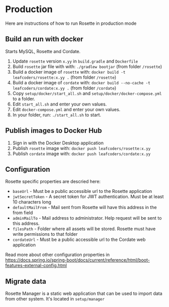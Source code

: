 # Production

Here are instructions of how to run Rosette in production mode


## Build an run with docker

Starts MySQL, Rosette and Cordate.

1. Update `rosette` version `x.yy` in `build.gradle` and `Dockerfile`
2. Build `rosette` jar file with with: `./gradlew bootjar` (from folder `/rosette`)
3. Build a docker image of `rosette` with: `docker build -t leafcoders/rosette:x.yy .` (from folder `/rosette`)
4. Build a docker image of `cordate` with: `docker build --no-cache -t leafcoders/cordate:x.yy .` (from folder `/cordate`)
5. Copy `setup/docker/start_all.sh` and `setup/docker/docker-compose.yml` to a folder.
6. Edit `start_all.sh` and enter your own values.
7. Edit `docker-compose.yml` and enter your own values.
8. In your folder, run: `./start_all.sh` to start.


## Publish images to Docker Hub

1. Sign in with the Docker Desktop application
1. Publish `rosette` image with: `docker push leafcoders/rosette:x.yy`
2. Publish `cordate` image with: `docker push leafcoders/cordate:x.yy`


## Configuration

Rosette specific properties are descried here:

- `baseUrl` - Must be a public accessible url to the Rosette application
- `jwtSecretToken` - A secret token for JWT authentication. Must be at least 10 characters long
- `defaultMailFrom` - Mail sent from Rosette will have this address in the from field 
- `adminMailTo` - Mail address to administrator. Help request will be sent to this address. 
- `filesPath` - Folder where all assets will be stored. Rosette must have write permissions to that folder
- `cordateUrl` - Must be a public accessible url to the Cordate web application
 

Read more about other configuration properties in https://docs.spring.io/spring-boot/docs/current/reference/html/boot-features-external-config.html


## Migrate data

Rosette Manager is a static web application that can be used to import data from other system. It's located in `setup/manager`
